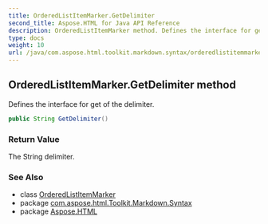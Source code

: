 ```yaml
---
title: OrderedListItemMarker.GetDelimiter
second_title: Aspose.HTML for Java API Reference
description: OrderedListItemMarker method. Defines the interface for get of the delimiter
type: docs
weight: 10
url: /java/com.aspose.html.toolkit.markdown.syntax/orderedlistitemmarker/getdelimiter/
---
```

## OrderedListItemMarker.GetDelimiter method

Defines the interface for get of the delimiter.

```java
public String GetDelimiter()
```

### Return Value

The String delimiter.

### See Also

* class [OrderedListItemMarker](../)
* package [com.aspose.html.Toolkit.Markdown.Syntax](../../orderedlistitemmarker/)
* package [Aspose.HTML](../../../)
